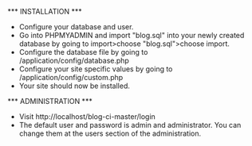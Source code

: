 
*** INSTALLATION ***

* Configure your database and user.
* Go into PHPMYADMIN and import "blog.sql" into your newly created database by going to import>choose "blog.sql">choose import.
* Configure the database file by going to /application/config/database.php
* Configure your site specific values by going to /application/config/custom.php
* Your site should now be installed.


*** ADMINISTRATION ***

* Visit http://localhost/blog-ci-master/login
* The default user and password is admin and administrator. You can change them at the users section of the administration.

